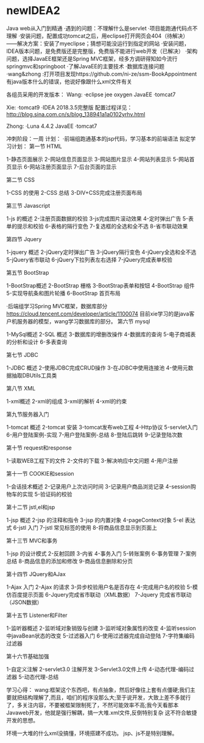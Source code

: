 # newIDEA2
Java web从入门到精通
·遇到的问题：不理解什么是servlet
·项目能跑通代码点不理解
·安装问题，配置成功tomcat之后，用eclipse打开网页会404（待解决）——解决方案：安装了myeclipse；猜想可能没运行到指定的网站
·安装问题，IDEA版本问题，是免费版还是完整版，免费版不能进行web开发（已解决）
·架构问题，选择JavaEE框架还是Spring MVC框架，经多方调研得知如今流行springmvc和springboot
·了解JavaEE的主要技术
·数据库连接问题
·wang&zhong :打开项目发现https://github.com/ni-ze/ssm-BookAppointment有java版本什么的错误，他说好像跟什么xml文件有关


各组员采用的开发版本：
  Wang:
  ·eclipse jee oxygen JavaEE
  ·tomcat7
  
  Xie:
  ·tomcat9
  ·IDEA 2018.3.5完整版
  配置过程详见：http://blog.sina.com.cn/s/blog_138941a1a0102yrhv.html
  
  Zhong:
  ·Luna 4.4.2 JavaEE
  ·tomcat7
 
 冲刺阶段：一周
   计划：
   ·前端组跑通基本的jsp代码，学习基本的前端语法
   拟定学习计划：
第一节 HTML

1-静态页面展示
2-网站信息页面显示
3-网站图片显示
4-网站列表显示
5-网站首页显示
6-网站注册页面显示
7-后台页面的显示

第二节 CSS

1-CSS 的使用
2-CSS 总结
3-DIV+CSS完成注册页面布局

第三节 Javascript

1-js 的概述
2-注册页面数据的校验
3-js完成图片滚动效果
4-定时弹出广告
5-表单的提示和校验
6-表格的隔行变色
7-复选框的全选和全不选
8-省市联动效果

第四节 Jquery

1-jquery 概述
2-jQuery定时弹出广告
3-jQuery隔行变色
4-jQuery全选和全不选
5-jQuery省市联动
6-jQuery下拉列表左右选择
7-jQuery完成表单校验

第五节 BootStrap

1-BootStrap概述
2-BootStrap 栅格
3-BootStrap表单和按钮
4-BootStrap 组件
5-实现导航条和图片轮播
6-BootStrap 首页布局

   ·后端组学习Spring MVC框架，数据库部分
https://cloud.tencent.com/developer/article/1100074
目前xie学习的是java客户机服务器的模型，wang学习数据库的部分。
第六节 mysql

1-MySql概述
2-SQL 概述
3-数据库的增删改操作
4-数据库的查询
5-电子商城表的分析和设计
6-多表查询

第七节 JDBC

1-JDBC 概述
2-使用JDBC完成CRUD操作
3-在JDBC中使用连接池
4-使用元数据抽取DBUtils工具类

第八节 XML

1-xml概述
2-xml的组成
3-xml的解析
4-xml的约束

第九节服务器入门

1-tomcat 概述
2-tomcat 安装
3-tomcat发布web工程
4-Http协议
5-servlet入门
6-用户登陆案例-实现
7-用户登陆案例-总结
8-登陆后跳转
9-记录登陆次数

第十节 request和response

1-读取WEB工程下的文件
2-文件的下载
3-解决响应中文问题
4-用户注册

第十一节 COOKIE和session

1-会话技术概述
2-记录用户上次访问时间
3-记录用户商品浏览记录
4-session购物车的实现
5-验证码的校验

第十二节 jstl,el和jsp

1-jsp 概述
2-jsp 的注释和指令
3-jsp 的内置对象
4-pageContext对象
5-el 表达式
6-jstl 入门
7-jstl 常见标签的使用
8-将商品信息显示到页面上

第十三节 MVC和事务

1-jsp 的设计模式
2-反射回顾
3-内省
4-事务入门
5-转账案例
6-事务管理
7-案例总结
8-商品信息的添加和修改
9-商品信息删除和分页

第十四节 JQuery和AJax

1-Ajax 入门
2-Ajax 的请求
3-异步校验用户名是否存在
4-完成用户名的校验
5-模仿百度提示页面
6-Jquery完成省市联动（XML数据）
7-Jquery 完成省市联动（JSON数据）

第十五节 Listener和Filter

1-监听器概述
2-监听域对象销毁与创建
3-监听域对象属性的改变
4-监听session中javaBean状态的改变
5-过滤器入门
6-使用过滤器完成自动登陆
7-字符集编码过滤器

第十六节基础加强

1-自定义注解
2-servlet3.0 注解开发
3-Servlet3.0文件上传
4-动态代理-编码过滤器
5-动态代理-总结

  
  
学习心得：
wang:框架这个东西吧，有点抽象，然后好像往上套有点僵硬;我们主要就把结构理解了,而且，咱们的程序没那么大;至于说开发，大致上差不多就行了，多关注内容，不要被框架限制死了，不然可能效率不高;我今天看那本Javaweb开发，他就是强行解耦，搞一大堆.xml文件,反倒特别复杂
这不符合敏捷开发的思想。


环境一大堆的什么xml没搞懂，环境搭建不成功。
jsp、js不是特别理解。
